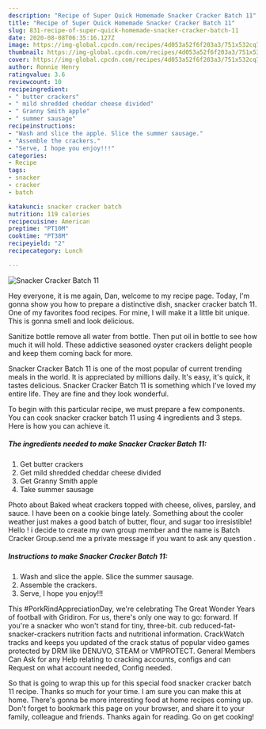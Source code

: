 ```yaml
---
description: "Recipe of Super Quick Homemade Snacker Cracker Batch 11"
title: "Recipe of Super Quick Homemade Snacker Cracker Batch 11"
slug: 831-recipe-of-super-quick-homemade-snacker-cracker-batch-11
date: 2020-08-08T06:35:16.127Z
image: https://img-global.cpcdn.com/recipes/4d053a52f6f203a3/751x532cq70/snacker-cracker-batch-11-recipe-main-photo.jpg
thumbnail: https://img-global.cpcdn.com/recipes/4d053a52f6f203a3/751x532cq70/snacker-cracker-batch-11-recipe-main-photo.jpg
cover: https://img-global.cpcdn.com/recipes/4d053a52f6f203a3/751x532cq70/snacker-cracker-batch-11-recipe-main-photo.jpg
author: Ronnie Henry
ratingvalue: 3.6
reviewcount: 10
recipeingredient:
- " butter crackers"
- " mild shredded cheddar cheese divided"
- " Granny Smith apple"
- " summer sausage"
recipeinstructions:
- "Wash and slice the apple. Slice the summer sausage."
- "Assemble the crackers."
- "Serve, I hope you enjoy!!!"
categories:
- Recipe
tags:
- snacker
- cracker
- batch

katakunci: snacker cracker batch 
nutrition: 119 calories
recipecuisine: American
preptime: "PT10M"
cooktime: "PT38M"
recipeyield: "2"
recipecategory: Lunch

---
```



![Snacker Cracker Batch 11](https://img-global.cpcdn.com/recipes/4d053a52f6f203a3/751x532cq70/snacker-cracker-batch-11-recipe-main-photo.jpg)

Hey everyone, it is me again, Dan, welcome to my recipe page. Today, I'm gonna show you how to prepare a distinctive dish, snacker cracker batch 11. One of my favorites food recipes. For mine, I will make it a little bit unique. This is gonna smell and look delicious.

Sanitize bottle remove all water from bottle. Then put oil in bottle to see how much it will hold. These addictive seasoned oyster crackers delight people and keep them coming back for more.

Snacker Cracker Batch 11 is one of the most popular of current trending meals in the world. It is appreciated by millions daily. It's easy, it's quick, it tastes delicious. Snacker Cracker Batch 11 is something which I've loved my entire life. They are fine and they look wonderful.


To begin with this particular recipe, we must prepare a few components. You can cook snacker cracker batch 11 using 4 ingredients and 3 steps. Here is how you can achieve it.

<!--inarticleads1-->

##### The ingredients needed to make Snacker Cracker Batch 11:

1. Get  butter crackers
1. Get  mild shredded cheddar cheese divided
1. Get  Granny Smith apple
1. Take  summer sausage


Photo about Baked wheat crackers topped with cheese, olives, parsley, and sauce. I have been on a cookie binge lately. Something about the cooler weather just makes a good batch of butter, flour, and sugar too irresistible! Hello ! i decide to create my own group member and the name is Batch Cracker Group.send me a private message if you want to ask any question . 

<!--inarticleads2-->

##### Instructions to make Snacker Cracker Batch 11:

1. Wash and slice the apple. Slice the summer sausage.
1. Assemble the crackers.
1. Serve, I hope you enjoy!!!


This #PorkRindAppreciationDay, we&#39;re celebrating The Great Wonder Years of football with Gridiron. For us, there&#39;s only one way to go: forward. If you&#39;re a snacker who won&#39;t stand for tiny, three-bit. cub reduced-fat-snacker-crackers nutrition facts and nutritional information. CrackWatch tracks and keeps you updated of the crack status of popular video games protected by DRM like DENUVO, STEAM or VMPROTECT. General Members Can Ask for any Help relating to cracking accounts, configs and can Request on what account needed, Config needed. 

So that is going to wrap this up for this special food snacker cracker batch 11 recipe. Thanks so much for your time. I am sure you can make this at home. There's gonna be more interesting food at home recipes coming up. Don't forget to bookmark this page on your browser, and share it to your family, colleague and friends. Thanks again for reading. Go on get cooking!
